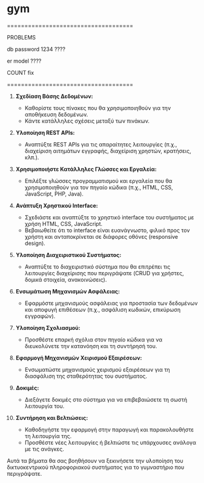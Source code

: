 # gym
====================================

PROBLEMS


db password 1234 ????

er model  ????

COUNT fix


====================================
1. **Σχεδίαση Βάσης Δεδομένων:**
   - Καθορίστε τους πίνακες που θα χρησιμοποιηθούν για την αποθήκευση δεδομένων.
   - Κάντε κατάλληλες σχέσεις μεταξύ των πινάκων.

2. **Υλοποίηση REST APIs:**
   - Αναπτύξτε REST APIs για τις απαραίτητες λειτουργίες (π.χ., διαχείριση αιτημάτων εγγραφής, διαχείριση χρηστών, κρατήσεις, κλπ.).

3. **Χρησιμοποιήστε Κατάλληλες Γλώσσες και Εργαλεία:**
   - Επιλέξτε γλώσσες προγραμματισμού και εργαλεία που θα χρησιμοποιηθούν για τον πηγαίο κώδικα (π.χ., HTML, CSS, JavaScript, PHP, Java).

4. **Ανάπτυξη Χρηστικού Interface:**
   - Σχεδιάστε και αναπτύξτε το χρηστικό interface του συστήματος με χρήση HTML, CSS, JavaScript.
   - Βεβαιωθείτε ότι το interface είναι ευανάγνωστο, φιλικό προς τον χρήστη και ανταποκρίνεται σε διάφορες οθόνες (responsive design).

5. **Υλοποίηση Διαχειριστικού Συστήματος:**
   - Αναπτύξτε το διαχειριστικό σύστημα που θα επιτρέπει τις λειτουργίες διαχείρισης που περιγράψατε (CRUD για χρήστες, δομικά στοιχεία, ανακοινώσεις).

6. **Ενσωμάτωση Μηχανισμών Ασφάλειας:**
   - Εφαρμόστε μηχανισμούς ασφάλειας για προστασία των δεδομένων και αποφυγή επιθέσεων (π.χ., ασφάλιση κωδικών, επικύρωση εγγραφών).

7. **Υλοποίηση Σχολιασμού:**
   - Προσθέστε επαρκή σχόλια στον πηγαίο κώδικα για να διευκολύνετε την κατανόηση και τη συντήρησή του.

8. **Εφαρμογή Μηχανισμών Χειρισμού Εξαιρέσεων:**
   - Ενσωματώστε μηχανισμούς χειρισμού εξαιρέσεων για τη διασφάλιση της σταθερότητας του συστήματος.

9. **Δοκιμές:**
   - Διεξάγετε δοκιμές στο σύστημα για να επιβεβαιώσετε τη σωστή λειτουργία του.

10. **Συντήρηση και Βελτιώσεις:**
    - Καθοδηγήστε την εφαρμογή στην παραγωγή και παρακολουθήστε τη λειτουργία της.
    - Προσθέστε νέες λειτουργίες ή βελτιώστε τις υπάρχουσες ανάλογα με τις ανάγκες.

Αυτά τα βήματα θα σας βοηθήσουν να ξεκινήσετε την υλοποίηση του δικτυοκεντρικού πληροφοριακού συστήματος για το γυμναστήριο που περιγράψατε.
